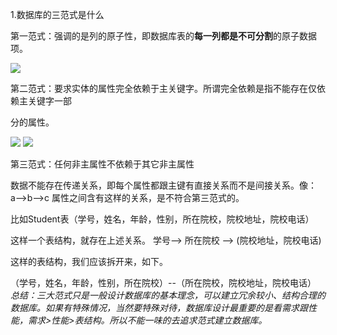 1.数据库的三范式是什么 

第⼀范式：强调的是列的原⼦性，即数据库表的**每⼀列都是不可分割**的原⼦数据项。 

![](.\pic\firstNormalForm.png)

第⼆范式：要求实体的属性完全依赖于主关键字。所谓完全依赖是指不能存在仅依赖主关键字⼀部 

分的属性。 

![](.\pic\secondNormalForm1.png)
![](.\pic\secondNormalForm2.png)

第三范式：任何⾮主属性不依赖于其它⾮主属性

数据不能存在传递关系，即每个属性都跟主键有直接关系而不是间接关系。像：a-->b-->c  属性之间含有这样的关系，是不符合第三范式的。

比如Student表（学号，姓名，年龄，性别，所在院校，院校地址，院校电话）

这样一个表结构，就存在上述关系。 学号--> 所在院校 --> (院校地址，院校电话)

这样的表结构，我们应该拆开来，如下。

   （学号，姓名，年龄，性别，所在院校）--（所在院校，院校地址，院校电话）
*总结：三大范式只是一般设计数据库的基本理念，可以建立冗余较小、结构合理的数据库。如果有特殊情况，当然要特殊对待，数据库设计最重要的是看需求跟性能，需求>性能>表结构。所以不能一味的去追求范式建立数据库。*



